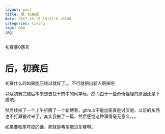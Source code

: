 ```yaml
---
layout: post
title: 后，初赛后
date: 2017-10-15 13:07:0 +0800
categories: living
tags: QAQ
img: 
---
```

初赛暴0感言

# 后，初赛后

初赛什么的如果能压线过就好了。。不行就把出题人啊掉吧

以及初赛完结后本来想去找十四中的同学玩，然而由于一些奇奇怪怪的原因还是下周吧。

然后续掉了一个上午折腾了一个新博客，github不能加密真是讨厌呢。以前的东西也不打算搬过来了，其实我搬了一篇，然后感觉这种事情毫无意义。。。

如果要收尾呼应的话，那就是希望能进复赛啊。

